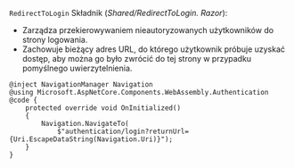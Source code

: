 `RedirectToLogin` Składnik (*Shared/RedirectToLogin. Razor*):

* Zarządza przekierowywaniem nieautoryzowanych użytkowników do strony logowania.
* Zachowuje bieżący adres URL, do którego użytkownik próbuje uzyskać dostęp, aby można go było zwrócić do tej strony w przypadku pomyślnego uwierzytelnienia.

```razor
@inject NavigationManager Navigation
@using Microsoft.AspNetCore.Components.WebAssembly.Authentication
@code {
    protected override void OnInitialized()
    {
        Navigation.NavigateTo(
            $"authentication/login?returnUrl={Uri.EscapeDataString(Navigation.Uri)}");
    }
}
```
